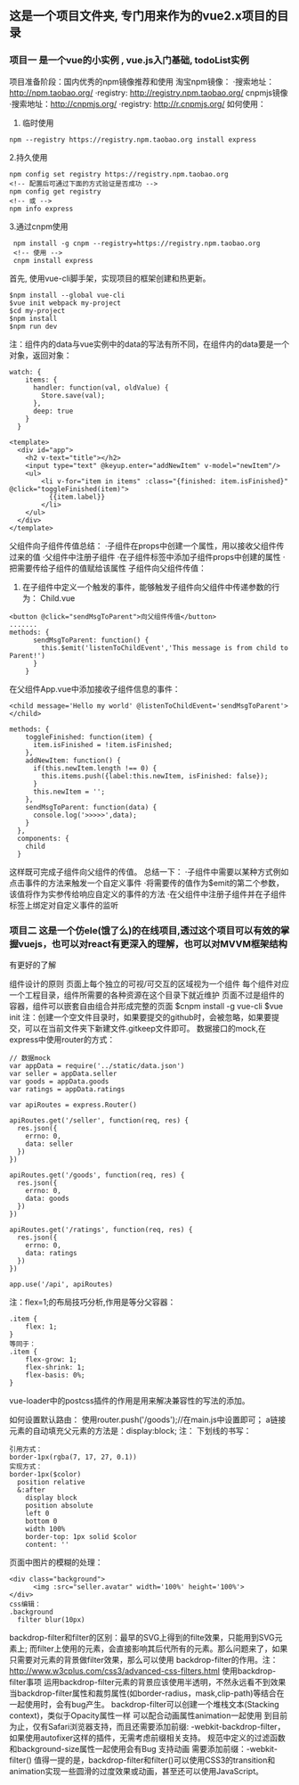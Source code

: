## 这是一个项目文件夹, 专门用来作为的vue2.x项目的目录
### 项目一  是一个vue的小实例 , vue.js入门基础, todoList实例
项目准备阶段：国内优秀的npm镜像推荐和使用
淘宝npm镜像：
·搜索地址：http://npm.taobao.org/
·registry: http://registry.npm.taobao.org/
cnpmjs镜像
·搜索地址：http://cnpmjs.org/
·registry: http://r.cnpmjs.org/
如何使用：
 1. 临时使用
 ```
 npm --registry https://registry.npm.taobao.org install express
 ```
 2.持久使用
 ```
 npm config set registry https://registry.npm.taobao.org
 <!-- 配置后可通过下面的方式验证是否成功 -->
 npm config get registry
 <!-- 或 -->
 npm info express
 ```
 3.通过cnpm使用
 ```
  npm install -g cnpm --registry=https://registry.npm.taobao.org
  <!-- 使用 -->
  cnpm install express
 ```
首先, 使用vue-cli脚手架，实现项目的框架创建和热更新。
```
$npm install --global vue-cli
$vue init webpack my-project
$cd my-project
$npm install
$npm run dev
```
注：组件内的data与vue实例中的data的写法有所不同，在组件内的data要是一个对象，返回对象：
```
watch: {
    items: {
      handler: function(val, oldValue) {
        Store.save(val);
      },
      deep: true
    }
  }
```
```
<template>
  <div id="app">
    <h2 v-text="title"></h2>
    <input type="text" @keyup.enter="addNewItem" v-model="newItem"/>
    <ul>
    	<li v-for="item in items" :class="{finished: item.isFinished}" @click="toggleFinished(item)">
    	  {{item.label}}
    	</li>
    </ul>
  </div>
</template>
```
父组件向子组件传值总结：
·子组件在props中创建一个属性，用以接收父组件传过来的值
·父组件中注册子组件
·在子组件标签中添加子组件props中创建的属性
·把需要传给子组件的值赋给该属性
子组件向父组件传值：
1. 在子组件中定义一个触发的事件，能够触发子组件向父组件中传递参数的行为：
Child.vue
```
<button @click="sendMsgToParent">向父组件传值</button>
.......
methods: {
      sendMsgToParent: function() {
        this.$emit('listenToChildEvent','This message is from child to Parent!')
      }
    }
```
在父组件App.vue中添加接收子组件信息的事件：
```
<child message='Hello my world' @listenToChildEvent='sendMsgToParent'></child>
```
```
methods: {
    toggleFinished: function(item) {
      item.isFinished = !item.isFinished;
    },    
    addNewItem: function() {
      if(this.newItem.length !== 0) {
        this.items.push({label:this.newItem, isFinished: false});
      }      
      this.newItem = '';
    },
    sendMsgToParent: function(data) {
      console.log('>>>>>',data);
    }
  },
  components: {
    child    
  }
```
这样既可完成子组件向父组件的传值。
总结一下：
·子组件中需要以某种方式例如点击事件的方法来触发一个自定义事件
·将需要传的值作为$emit的第二个参数，该值将作为实参传给响应自定义的事件的方法
·在父组件中注册子组件并在子组件标签上绑定对自定义事件的监听

### 项目二 这是一个仿ele(饿了么)的在线项目,透过这个项目可以有效的掌握vuejs，也可以对react有更深入的理解，也可以对MVVM框架结构
有更好的了解

组件设计的原则
页面上每个独立的可视/可交互的区域视为一个组件
每个组件对应一个工程目录，组件所需要的各种资源在这个目录下就近维护
页面不过是组件的容器，组件可以嵌套自由组合并形成完整的页面
$cnpm install -g vue-cli
$vue init <template-name> <project>
注：创建一个空文件目录时，如果要提交的github时，会被忽略，如果要提交，可以在当前文件夹下新建文件.gitkeep文件即可。
数据接口的mock,在express中使用router的方式：
```
// 数据mock
var appData = require('../static/data.json')
var seller = appData.seller
var goods = appData.goods
var ratings = appData.ratings

var apiRoutes = express.Router()

apiRoutes.get('/seller', function(req, res) {
  res.json({
    errno: 0,
    data: seller
  })
})

apiRoutes.get('/goods', function(req, res) {
  res.json({
    errno: 0,
    data: goods
  })
})

apiRoutes.get('/ratings', function(req, res) {
  res.json({
    errno: 0,
    data: ratings
  })
})

app.use('/api', apiRoutes)
```
注：flex=1;的布局技巧分析,作用是等分父容器：
```
.item {
	flex: 1;
}
等同于：
.item {
	flex-grow: 1;
	flex-shrink: 1;
	flex-basis: 0%;
}
```
vue-loader中的postcss插件的作用是用来解决兼容性的写法的添加。

如何设置默认路由：
使用router.push('/goods');//在main.js中设置即可；
a链接元素的自动填充父元素的方法是：display:block;
注：
下划线的书写：
```
引用方式：
border-1px(rgba(7, 17, 27, 0.1))
实现方式：
border-1px($color)
  position relative
  &:after
    display block
    position absolute
    left 0
    bottom 0
    width 100%
    border-top: 1px solid $color
    content: ''
```
页面中图片的模糊的处理：
```
<div class="background">
      <img :src="seller.avatar" width='100%' height='100%'>
</div>
css编辑：
.background
  filter blur(10px)
```
backdrop-filter和filter的区别：最早的SVG上得到的filte效果，只能用到SVG元素上; 而filter上使用的元素，会直接影响其后代所有的元素。那么问题来了，如果只需要对元素的背景做filter效果，那么可以使用
backdrop-filter的作用。注：http://www.w3cplus.com/css3/advanced-css-filters.html
使用backdrop-filter事项
运用backdrop-filter元素的背景应该使用半透明，不然永远看不到效果
当backdrop-filter属性和裁剪属性(如border-radius，mask,clip-path)等结合在一起使用时，会有bug产生。
backdrop-filter可以创建一个堆栈文本(Stacking context)，类似于Opacity属性一样
可以配合动画属性animation一起使用
到目前为止，仅有Safari浏览器支持，而且还需要添加前缀: -webkit-backdrop-filter，如果使用autofixer这样的插件，无需考虑前缀相关支持。
规范中定义的过滤函数
和background-size属性一起使用会有Bug
支持动画
需要添加前缀：-webkit-filter()
值得一提的是，backdrop-filter和filter()可以使用CSS3的transition和animation实现一些圆滑的过度效果或动画，甚至还可以使用JavaScript。
